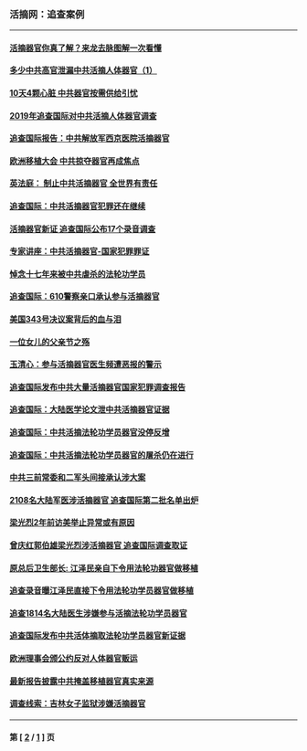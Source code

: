 ### 活摘网：追查案例
---
#### [活摘器官你真了解？来龙去脉图解一次看懂](../../pages/nf5880/n13013820.md?05080430) 
#### [多少中共高官泄漏中共活摘人体器官（1）](../../pages/nf5880/n12671234.md?05080430) 
#### [10天4颗心脏 中共器官按需供给引忧](../../pages/nf5880/n12326366.md?05080430) 
#### [2019年追查国际对中共活摘人体器官调查](../../pages/nf5880/n11917733.md?05080430) 
#### [追查国际报告：中共解放军西京医院活摘器官](../../pages/nf5880/n11838359.md?05080430) 
#### [欧洲移植大会 中共掠夺器官再成焦点](../../pages/nf5880/n11538883.md?05080430) 
#### [英法庭： 制止中共活摘器官 全世界有责任](../../pages/nf5880/n11330691.md?05080430) 
#### [追查国际：中共活摘器官犯罪还在继续](../../pages/nf5880/n11218301.md?05080430) 
#### [活摘器官新证 追查国际公布17个录音调查](../../pages/nf5880/n10897744.md?05080430) 
#### [专家讲座：中共活摘器官-国家犯罪罪证](../../pages/nf5880/n8828153.md?05080430) 
#### [悼念十七年来被中共虐杀的法轮功学员](../../pages/nf5880/n8124823.md?05080430) 
#### [追查国际：610警察亲口承认参与活摘器官](../../pages/nf5880/n8109067.md?05080430) 
#### [美国343号决议案背后的血与泪](../../pages/nf5880/n8020684.md?05080430) 
#### [一位女儿的父亲节之殇](../../pages/nf5880/n8014122.md?05080430) 
#### [玉清心：参与活摘器官医生频遭恶报的警示](../../pages/nf5880/n4637546.md?05080430) 
#### [追查国际发布中共大量活摘器官国家犯罪调查报告](../../pages/nf5880/n4613428.md?05080430) 
#### [追查国际：大陆医学论文泄中共活摘器官证据](../../pages/nf5880/n4608794.md?05080430) 
#### [追查国际：中共活摘法轮功学员器官没停反增](../../pages/nf5880/n4584075.md?05080430) 
#### [追查国际：中共活摘法轮功学员器官的屠杀仍在进行](../../pages/nf5880/n4299154.md?05080430) 
#### [中共三前常委和二军头间接承认涉大案](../../pages/nf5880/n4286244.md?05080430) 
#### [2108名大陆军医涉活摘器官 追查国际第二批名单出炉](../../pages/nf5880/n4284769.md?05080430) 
#### [梁光烈2年前访美举止异常或有原因](../../pages/nf5880/n4279686.md?05080430) 
#### [曾庆红郭伯雄梁光烈涉活摘器官 追查国际调查取证](../../pages/nf5880/n4278462.md?05080430) 
#### [原总后卫生部长: 江泽民亲自下令用法轮功器官做移植](../../pages/nf5880/n4263864.md?05080430) 
#### [追查录音曝江泽民直接下令用法轮功学员器官做移植](../../pages/nf5880/n4261268.md?05080430) 
#### [追查1814名大陆医生涉嫌参与活摘法轮功学员器官](../../pages/nf5880/n4259055.md?05080430) 
#### [追查国际发布中共活体摘取法轮功学员器官新证据](../../pages/nf5880/n4258255.md?05080430) 
#### [欧洲理事会颁公约反对人体器官贩运](../../pages/nf5880/n4206955.md?05080430) 
#### [最新报告披露中共掩盖移植器官真实来源](../../pages/nf5880/n4140084.md?05080430) 
#### [调查线索：吉林女子监狱涉嫌活摘器官](../../pages/nf5880/n4044366.md?05080430) 

---
#### 第 [ [2](./2.md?05080430) / [1](./1.md?05080430) ] 页

